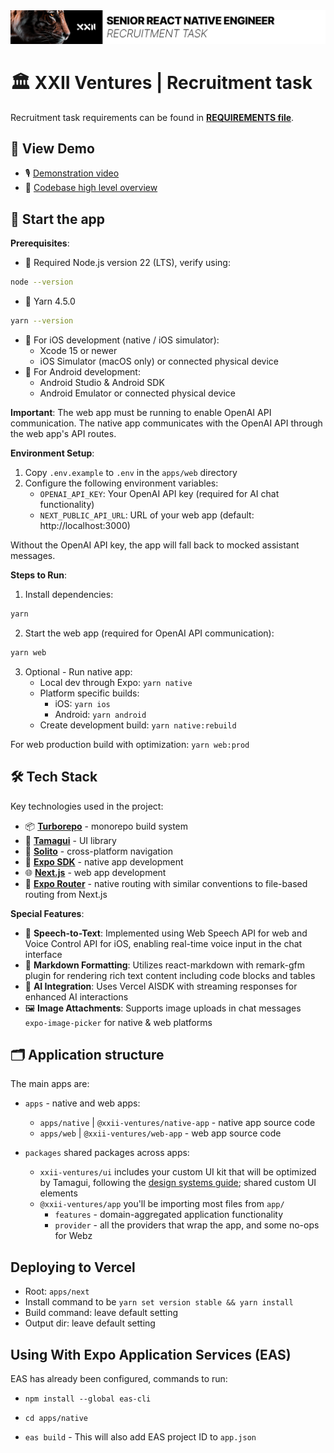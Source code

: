 <div align="center">
  <picture width="572px">
    <source media="(prefers-color-scheme: dark)" srcset="./assets/readme-header-dark.png">
    <source media="(prefers-color-scheme: light)" srcset="./assets/readme-header-light.png">
    <img alt="Shows a black logo in light color mode and a white one in dark color mode." src="./assets/readme-header-light.png">
  </picture>
</div>

# 🏛️ XXII Ventures | Recruitment task

Recruitment task requirements can be found in **[REQUIREMENTS file](./REQUIREMENTS.md)**.

## 🎥 View Demo

- 🎙️ [Demonstration video](https://www.loom.com/share/ca55d2f28d7648ada3e10a9d390897f8?sid=fd7bdc24-e49e-4156-bd16-9d2564bb36d3)
- 👷 [Codebase high level overview](https://www.loom.com/share/49608d4115084eb9935afa1bcc69ec76?sid=ecde4e9f-4fc5-459d-b651-9a431299094c)

## 🏁 Start the **app**
**Prerequisites**:
- 🦕 Required Node.js version 22 (LTS), verify using:

```bash
node --version
```

- 🧶 Yarn 4.5.0 

```bash
yarn --version
```

- 📱 For iOS development (native / iOS simulator):
  - Xcode 15 or newer
  - iOS Simulator (macOS only) or connected physical device
- 🤖 For Android development:
  - Android Studio & Android SDK
  - Android Emulator or connected physical device

**Important**: The web app must be running to enable OpenAI API communication. The native app communicates with the OpenAI API through the web app's API routes.

**Environment Setup**:
1. Copy `.env.example` to `.env` in the `apps/web` directory
2. Configure the following environment variables:
   - `OPENAI_API_KEY`: Your OpenAI API key (required for AI chat functionality)
   - `NEXT_PUBLIC_API_URL`: URL of your web app (default: http://localhost:3000)

Without the OpenAI API key, the app will fall back to mocked assistant messages.

**Steps to Run**:

1. Install dependencies: 
```bash
yarn
```

2. Start the web app (required for OpenAI API communication):
```bash
yarn web
```

3. Optional - Run native app:
   - Local dev through Expo: `yarn native`
   - Platform specific builds:
     - iOS: `yarn ios`
     - Android: `yarn android`
   - Create development build: `yarn native:rebuild`

For web production build with optimization: `yarn web:prod`

## 🛠️ Tech Stack

Key technologies used in the project:

- 📦 **[Turborepo](https://turbo.build/)** - monorepo build system
- 🎨 **[Tamagui](https://tamagui.dev)** - UI library
- 🚦 **[Solito](https://solito.dev)** - cross-platform navigation
- 📱 **[Expo SDK](https://expo.dev)** - native app development
- 🌐 **[Next.js](https://nextjs.org)** - web app development
- 🚦 **[Expo Router](https://expo.dev/router)** - native routing with similar conventions to file-based routing from Next.js

**Special Features**:
- 🎤 **Speech-to-Text**: Implemented using Web Speech API for web and Voice Control API for iOS, enabling real-time voice input in the chat interface
- 📝 **Markdown Formatting**: Utilizes react-markdown with remark-gfm plugin for rendering rich text content including code blocks and tables
- 🤖 **AI Integration**: Uses Vercel AISDK with streaming responses for enhanced AI interactions
- 🖼️ **Image Attachments**: Supports image uploads in chat messages `expo-image-picker` for native & web platforms

## 🗂 Application structure

The main apps are:

- `apps` - native and web apps:
  - `apps/native` | `@xxii-ventures/native-app` - native app source code
  - `apps/web` | `@xxii-ventures/web-app` - web app source code

- `packages` shared packages across apps:
  - `xxii-ventures/ui` includes your custom UI kit that will be optimized by Tamagui, following the [design systems guide](https://tamagui.dev/docs/guides/design-systems); shared custom UI elements
  - `@xxii-ventures/app` you'll be importing most files from `app/`
    - `features` - domain-aggregated application functionality 
    - `provider` - all the providers that wrap the app, and some no-ops for Webz

## Deploying to Vercel

- Root: `apps/next`
- Install command to be `yarn set version stable && yarn install`
- Build command: leave default setting
- Output dir: leave default setting

## Using With Expo Application Services (EAS)

EAS has already been configured, commands to run:

- `npm install --global eas-cli`

- `cd apps/native`

- `eas build` - This will also add EAS project ID to `app.json`



